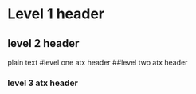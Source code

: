 Level 1 header
==============
level 2 header
--------------
plain text
#level one atx header
##level two atx header
### level 3 atx header ###

